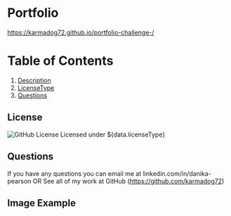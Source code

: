 # Portfolio
https://karmadog72.github.io/portfolio-challenge-/

  # Table of Contents
  1. [Description](#project-description)
  2. [LicenseType](#license)
  3. [Questions](#questions)

 
  ## License
  ![GitHub License](https://img.shields.io/badge/license-${data.licenseType}-blue.svg)
  Licensed under ${data.licenseType}

  ## Questions
  If you have any questions you can email me at linkedin.com/in/danika-pearson OR
  See all of my work at GitHub (https://github.com/karmadog72)

  ## Image Example
